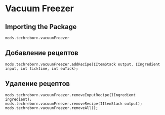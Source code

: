 # Vacuum Freezer

## Importing the Package
`mods.techreborn.vacuumFreezer`

## Добавление рецептов
```zenscript
mods.techreborn.vacuumFreezer.addRecipe(IItemStack output, IIngredient input, int ticktime, int euTick);
```

## Удаление рецептов
```zenscript
mods.techreborn.vacuumFreezer.removeInputRecipe(IIngredient ingredient);
mods.techreborn.vacuumFreezer.removeRecipe(IItemStack output);
mods.techreborn.vacuumFreezer.removeAll();
```